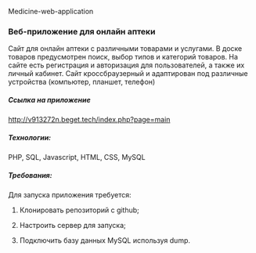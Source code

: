 Medicine-web-application
### Веб-приложение для онлайн аптеки

Сайт для онлайн аптеки с различными товарами и услугами. В доске товаров предусмотрен поиск, выбор типов и категорий товаров. На сайте есть регистрация и авторизация для пользователей, а также их личный кабинет. Сайт кроссбраузерный и адаптирован под различные устройства (компьютер, планшет, телефон)

##### Ссылка на приложение

http://v913272n.beget.tech/index.php?page=main

##### Технологии:
PHP, SQL, Javascript, HTML, CSS, MySQL

##### Требования:
Для запуска приложения требуется:

1. Клонировать репозиторий с github;

2. Настроить сервер для запуска;

3. Подключить базу данных MySQL используя dump.
